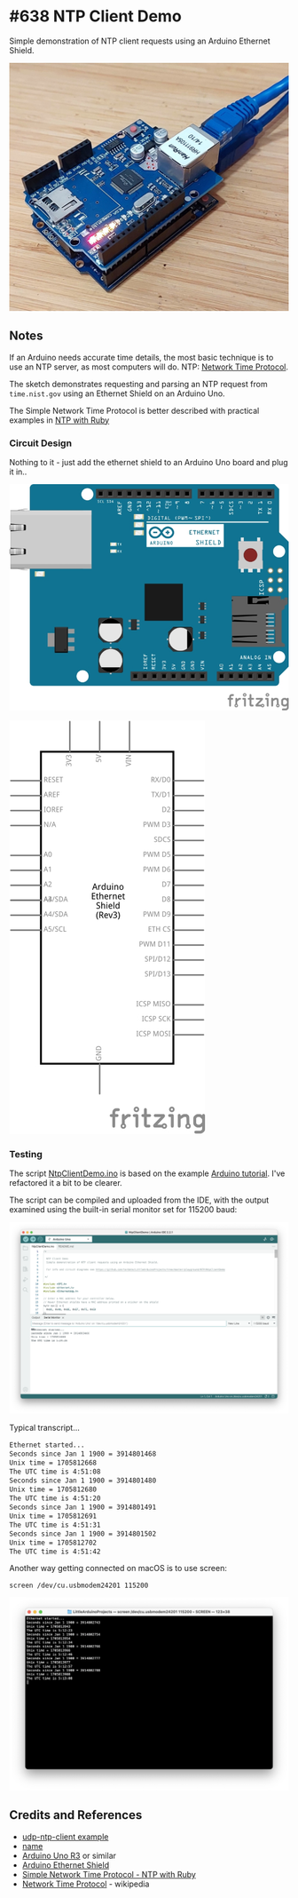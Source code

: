 # #638 NTP Client Demo

Simple demonstration of NTP client requests using an Arduino Ethernet Shield.

![Build](./assets/NtpClientDemo_build.jpg?raw=true)

## Notes

If an Arduino needs accurate time details, the most basic technique is to use an NTP server, as most computers will do.
NTP: [Network Time Protocol](https://en.wikipedia.org/wiki/Network_Time_Protocol).

The sketch demonstrates requesting and parsing an NTP request from `time.nist.gov` using an Ethernet Shield on an Arduino Uno.

The Simple Network Time Protocol is better described  with practical examples in [NTP with Ruby](https://codingkata.tardate.com/ruby/ntp/)

### Circuit Design

Nothing to it - just add the ethernet shield to an Arduino Uno board and plug it in..

![bb](./assets/NtpClientDemo_bb.jpg?raw=true)

![schematic](./assets/NtpClientDemo_schematic.jpg?raw=true)

### Testing

The script [NtpClientDemo.ino](./NtpClientDemo.ino) is based on the example [Arduino tutorial](https://docs.arduino.cc/tutorials/ethernet-shield-rev2/udp-ntp-client/).
I've refactored it a bit to be clearer.

The script can be compiled and uploaded from the IDE, with the output examined using the built-in serial monitor set for 115200 baud:

![ide](./assets/ide.png?raw=true)

Typical transcript...

    Ethernet started...
    Seconds since Jan 1 1900 = 3914801468
    Unix time = 1705812668
    The UTC time is 4:51:08
    Seconds since Jan 1 1900 = 3914801480
    Unix time = 1705812680
    The UTC time is 4:51:20
    Seconds since Jan 1 1900 = 3914801491
    Unix time = 1705812691
    The UTC time is 4:51:31
    Seconds since Jan 1 1900 = 3914801502
    Unix time = 1705812702
    The UTC time is 4:51:42

Another way getting connected on macOS is to use screen:

    screen /dev/cu.usbmodem24201 115200

![screen](./assets/screen.png?raw=true)

## Credits and References

* [udp-ntp-client example](https://docs.arduino.cc/tutorials/ethernet-shield-rev2/udp-ntp-client/)
* [name](https://github.com/arduino-libraries/NTPClient)
* [Arduino Uno R3](http://www.amazon.com/gp/product/B00F6JCV20/ref=as_li_tl?ie=UTF8&camp=1789&creative=390957&creativeASIN=B00F6JCV20&linkCode=as2&tag=itsaprli-20&linkId=O34GVKFAZ6FVDC6W) or similar
* [Arduino Ethernet Shield](http://www.amazon.com/gp/product/B00EU7447Y/ref=as_li_tl?ie=UTF8&camp=1789&creative=390957&creativeASIN=B00EU7447Y&linkCode=as2&tag=itsaprli-20&linkId=QJYL7QLWFGQVGUF5)
* [Simple Network Time Protocol - NTP with Ruby](https://codingkata.tardate.com/ruby/ntp/)
* [Network Time Protocol](https://en.wikipedia.org/wiki/Network_Time_Protocol) - wikipedia